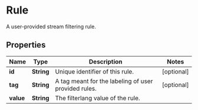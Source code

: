 

# Rule

A user-provided stream filtering rule.

## Properties

| Name | Type | Description | Notes |
|------------ | ------------- | ------------- | -------------|
|**id** | **String** | Unique identifier of this rule. |  [optional] |
|**tag** | **String** | A tag meant for the labeling of user provided rules. |  [optional] |
|**value** | **String** | The filterlang value of the rule. |  |



